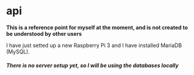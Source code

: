 # api
**This is a reference point for myself at the moment, and is not created to be understood by other users**

I have just setted up a new Raspberry Pi 3 and I have installed MariaDB (MySQL).

##### There is no server setup yet, so I will be using the databases locally
